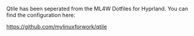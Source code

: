 Qtile has been seperated from the ML4W Dotfiles for Hyprland.
You can find the configuration here:

https://github.com/mylinuxforwork/qtile

